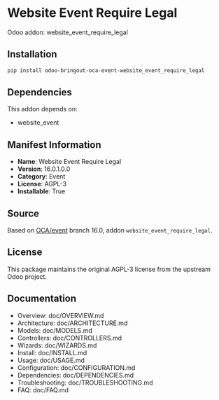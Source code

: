 # Website Event Require Legal

Odoo addon: website_event_require_legal

## Installation

```bash
pip install odoo-bringout-oca-event-website_event_require_legal
```

## Dependencies

This addon depends on:
- website_event

## Manifest Information

- **Name**: Website Event Require Legal
- **Version**: 16.0.1.0.0
- **Category**: Event
- **License**: AGPL-3
- **Installable**: True

## Source

Based on [OCA/event](https://github.com/OCA/event) branch 16.0, addon `website_event_require_legal`.

## License

This package maintains the original AGPL-3 license from the upstream Odoo project.

## Documentation

- Overview: doc/OVERVIEW.md
- Architecture: doc/ARCHITECTURE.md
- Models: doc/MODELS.md
- Controllers: doc/CONTROLLERS.md
- Wizards: doc/WIZARDS.md
- Install: doc/INSTALL.md
- Usage: doc/USAGE.md
- Configuration: doc/CONFIGURATION.md
- Dependencies: doc/DEPENDENCIES.md
- Troubleshooting: doc/TROUBLESHOOTING.md
- FAQ: doc/FAQ.md
